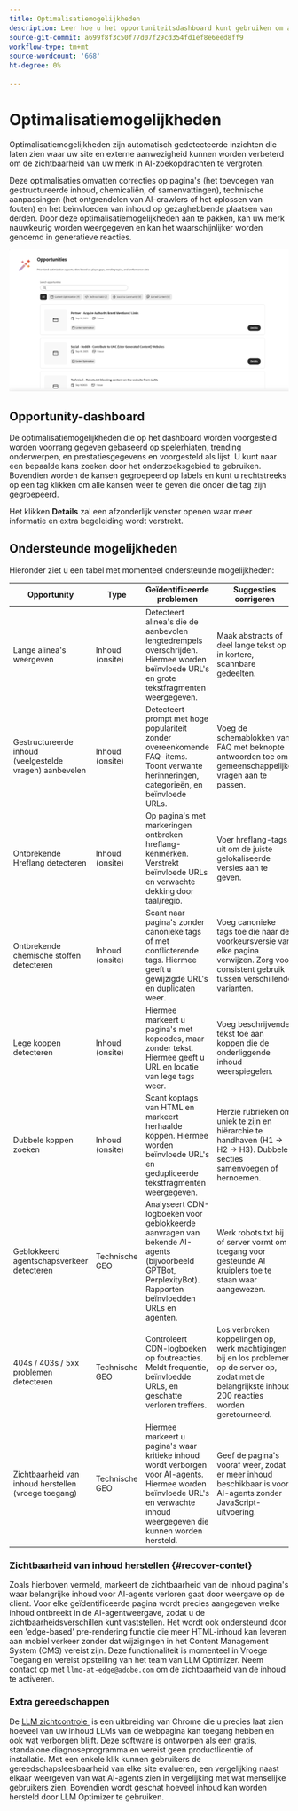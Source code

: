 ```yaml
---
title: Optimalisatiemogelijkheden
description: Leer hoe u het opportuniteitsdashboard kunt gebruiken om automatisch te bepalen hoe uw site kan worden verbeterd om de zichtbaarheid van uw merk te verhogen.
source-git-commit: a699f8f3c50f77d07f29cd354fd1ef8e6eed8ff9
workflow-type: tm+mt
source-wordcount: '668'
ht-degree: 0%

---
```



# Optimalisatiemogelijkheden

Optimalisatiemogelijkheden zijn automatisch gedetecteerde inzichten die laten zien waar uw site en externe aanwezigheid kunnen worden verbeterd om de zichtbaarheid van uw merk in AI-zoekopdrachten te vergroten.

Deze optimalisaties omvatten correcties op pagina&#39;s (het toevoegen van gestructureerde inhoud, chemicaliën, of samenvattingen), technische aanpassingen (het ontgrendelen van AI-crawlers of het oplossen van fouten) en het beïnvloeden van inhoud op gezaghebbende plaatsen van derden. Door deze optimalisatiemogelijkheden aan te pakken, kan uw merk nauwkeurig worden weergegeven en kan het waarschijnlijker worden genoemd in generatieve reacties.

![&#x200B; de kansen van de Optimalisering &#x200B;](/help/dashboards/assets/oport.png)

## Opportunity-dashboard

De optimalisatiemogelijkheden die op het dashboard worden voorgesteld worden voorrang gegeven gebaseerd op spelerhiaten, trending onderwerpen, en prestatiesgegevens en voorgesteld als lijst. U kunt naar een bepaalde kans zoeken door het onderzoeksgebied te gebruiken. Bovendien worden de kansen gegroepeerd op labels en kunt u rechtstreeks op een tag klikken om alle kansen weer te geven die onder die tag zijn gegroepeerd.

Het klikken **Details** zal een afzonderlijk venster openen waar meer informatie en extra begeleiding wordt verstrekt.

## Ondersteunde mogelijkheden

Hieronder ziet u een tabel met momenteel ondersteunde mogelijkheden:

| Opportunity | Type | Geïdentificeerde problemen | Suggesties corrigeren |
|---------|----------|----------|----------|
| Lange alinea&#39;s weergeven | Inhoud (onsite) | Detecteert alinea&#39;s die de aanbevolen lengtedrempels overschrijden. Hiermee worden beïnvloede URL&#39;s en grote tekstfragmenten weergegeven. | Maak abstracts of deel lange tekst op in kortere, scannbare gedeelten. |
| Gestructureerde inhoud (veelgestelde vragen) aanbevelen | Inhoud (onsite) | Detecteert prompt met hoge populariteit zonder overeenkomende FAQ-items. Toont verwante herinneringen, categorieën, en beïnvloede URLs. | Voeg de schemablokken van FAQ met beknopte antwoorden toe om gemeenschappelijke vragen aan te passen. |
| Ontbrekende Hreflang detecteren | Inhoud (onsite) | Op pagina&#39;s met markeringen ontbreken hreflang-kenmerken. Verstrekt beïnvloede URLs en verwachte dekking door taal/regio. | Voer hreflang-tags uit om de juiste gelokaliseerde versies aan te geven. |
| Ontbrekende chemische stoffen detecteren | Inhoud (onsite) | Scant naar pagina&#39;s zonder canonieke tags of met conflicterende tags. Hiermee geeft u gewijzigde URL&#39;s en duplicaten weer. | Voeg canonieke tags toe die naar de voorkeursversie van elke pagina verwijzen. Zorg voor consistent gebruik tussen verschillende varianten. |
| Lege koppen detecteren | Inhoud (onsite) | Hiermee markeert u pagina&#39;s met kopcodes, maar zonder tekst. Hiermee geeft u URL en locatie van lege tags weer. | Voeg beschrijvende tekst toe aan koppen die de onderliggende inhoud weerspiegelen. |
| Dubbele koppen zoeken | Inhoud (onsite) | Scant koptags van HTML en markeert herhaalde koppen. Hiermee worden beïnvloede URL&#39;s en gedupliceerde tekstfragmenten weergegeven. | Herzie rubrieken om uniek te zijn en hiërarchie te handhaven (H1 → H2 → H3). Dubbele secties samenvoegen of hernoemen. |
| Geblokkeerd agentschapsverkeer detecteren | Technische GEO | Analyseert CDN-logboeken voor geblokkeerde aanvragen van bekende AI-agents (bijvoorbeeld GPTBot, PerplexityBot). Rapporten beïnvloedden URLs en agenten. | Werk robots.txt bij of server vormt om toegang voor gesteunde AI kruiplers toe te staan waar aangewezen. |
| 404s / 403s / 5xx problemen detecteren | Technische GEO | Controleert CDN-logboeken op foutreacties. Meldt frequentie, beïnvloedde URLs, en geschatte verloren treffers. | Los verbroken koppelingen op, werk machtigingen bij en los problemen op de server op, zodat met de belangrijkste inhoud 200 reacties worden geretourneerd. |
| Zichtbaarheid van inhoud herstellen (vroege toegang) | Technische GEO | Hiermee markeert u pagina&#39;s waar kritieke inhoud wordt verborgen voor AI-agents. Hiermee worden beïnvloede URL&#39;s en verwachte inhoud weergegeven die kunnen worden hersteld. | Geef de pagina&#39;s vooraf weer, zodat er meer inhoud beschikbaar is voor AI-agents zonder JavaScript-uitvoering. |

### Zichtbaarheid van inhoud herstellen {#recover-contet}

Zoals hierboven vermeld, markeert de zichtbaarheid van de inhoud pagina&#39;s waar belangrijke inhoud voor AI-agents verloren gaat door weergave op de client. Voor elke geïdentificeerde pagina wordt precies aangegeven welke inhoud ontbreekt in de AI-agentweergave, zodat u de zichtbaarheidsverschillen kunt vaststellen. Het wordt ook ondersteund door een &#39;edge-based&#39; pre-rendering functie die meer HTML-inhoud kan leveren aan mobiel verkeer zonder dat wijzigingen in het Content Management System (CMS) vereist zijn. Deze functionaliteit is momenteel in Vroege Toegang en vereist opstelling van het team van LLM Optimizer. Neem contact op met `llmo-at-edge@adobe.com` om de zichtbaarheid van de inhoud te activeren.

### Extra gereedschappen

De [&#x200B; LLM zichtcontrole &#x200B;](https://chromewebstore.google.com/detail/is-your-webpage-citable/jbjngahjjdgonbeinjlepfamjdmdcbcc) is een uitbreiding van Chrome die u precies laat zien hoeveel van uw inhoud LLMs van de webpagina kan toegang hebben en ook wat verborgen blijft. Deze software is ontworpen als een gratis, standalone diagnoseprogramma en vereist geen productlicentie of installatie. Met een enkele klik kunnen gebruikers de gereedschapsleesbaarheid van elke site evalueren, een vergelijking naast elkaar weergeven van wat AI-agents zien in vergelijking met wat menselijke gebruikers zien. Bovendien wordt geschat hoeveel inhoud kan worden hersteld door LLM Optimizer te gebruiken.
